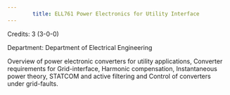```yaml
---
        title: ELL761 Power Electronics for Utility Interface
---
```

Credits: 3 (3-0-0)

Department: Department of Electrical Engineering

Overview of power electronic converters for utility applications, Converter requirements for Grid-interface, Harmonic compensation, Instantaneous power theory, STATCOM and active filtering and Control of converters under grid-faults.